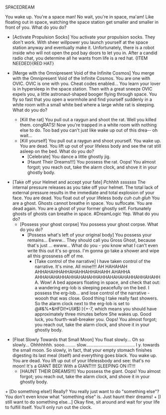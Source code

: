SPACEDREAM

You wake up. You're a space man! No wait, you're in space, ma'am! Like floating out in space, watching the space station get smaller and smaller in front of you. What do you do?

+ [Activate Propulsion Socks]
	You activate your propulsion socks. They don't work. With sheer willpower you launch yourself at the space station anyway and eventually make it. Unfortunately, there is a robot inside who will not open the pod bay doors to let you in. After a candid radio chat, you determine all he wants from life is a red hat. {ITEM NEEDED}{RED HAT}

+ [Merge with the Omnipresent Void of the Infinite Cosmos]
	You merge with the Omnipresent Void of the Infinite Cosmos. You are one with OVIC. OVIC is one with you. Cheat codes enabled... You learn your lover is in hypersleep in the space station. Then with a great sneeze OVIC expels you, a little astronaut-shaped booger flying through space. You fly so fast that you open a wormhole and find yourself suddenly in a white room with a small white bed where a large white rat is sleeping. What do you do?
	+ [Kill the rat]
		You pull out a raygun and shoot the rat. Well you killed them. congRATS! Now you're trapped in a white room with nothing else to do. Too bad you can't just like wake up out of this drea-- oh wait...
	+ [Kill yourself]
		You pull out a raygun and shoot yourself. You wake up. You are dead. You lift up out of your lifeless body and see the rat still asleep on the bed. What do you do?
		+ [Celebrate]
			You dance a little ghostly jig.
		+ [Haunt Their Dreams!!!]
			You possess the rat. Oops! You almost forgot; you reach out, take the alarm clock, and shove it in your ghostly body.
<exit dream="GOLDFISHBOWLDREAM"/>

+ [Take off your Helmet and accept your fate]
	*Pchhhh  sssssss* The internal pressure releases as you take off your helmet. The total lack of external pressure results in the immediate and total explosion of your face. You are dead. You float out of your lifeless body *cuh cuh gluh* You are a ghost. Ghosts cannot breathe in space. You suffocate. You are dead again. You are a ghost of your former ghostly self. Fortunately ghosts of ghosts can breathe in space. #DreamLogic Yep. What do you do?
	+ [Possess your ghost corpse]
		You possess your ghost corpse. What do you do?
		+ [Possess what's left of your original body]
			You possess your remains... Ewww... They should call you Gross Ghost, because that's just ... ewww... What do you - you know what I can't even write this out it's so gross. I'm gonna go take a shower and wipe all this grossness off of me.
			+ [Take control of the narrative]
				I have taken control of the narrative. It's mine. All mine!!!! AH HAHAHAH AHHAHAHHAHHAHAHHAHHAHAHH AHAHHA AHHAHAHAHHAHHAHAHAHHAHHAHAHAHAHHAHHAHAHHA. Wow! A bed appears floating in space, and check that out: a wandering erg-lob is sleeping peacefully on the bed. I possess the erg-lob... and lose control of the narrative - woooh that was close. Good thing I take really fast showers. So the alarm clock next to the erg-lob is set to @#&%*&HFDI!*U(#$):}{+-7, which means you should have approximately three minutes before She wakes up. Good luck, you fourth-wall-breaker you. Oops! You almost forgot; you reach out, take the alarm clock, and shove it in your ghostly body.
<exit dream="EPICBATTLEDREAM"/>

+ [Float Slowly Towards that Small Moon]
	You float slowly...                                                               Oh so slowly...                                                                   Ohhhhhhh.                                                                         sooo.........                                                                     slow.......................................                                                                                   l                                                                                                                                                                  y. towards the small moon. So slowly, in fact, that your empty stomach finishes digesting its last meal (itself) and everything goes black. You wake up. You are dead. You lift up out of your lifelessbody and see: that's no moon! It's a GIANT BED! With a GIANT!!!! SLEEPING ON IT!!!
	+ [HAUNT THEIR DREAMS!!!]
		You possess the giant. Oops! You almost forgot; you reach out, take the alarm clock, and shove it in your ghostly body.
<exit dream="GARDENGNOMEDREAM"/>
	+ [Do something else!]
		Really? You really just want to do "something else"? You don't even know what "something else" is. Just haunt their dreams!
		+ [I still want to do something else...]
			Okay fine, sit around and wait for your life to fulfill itself. You'll only run out the clock.